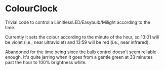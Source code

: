 ColourClock
===========

Trivial code to control a LimitlessLED/Easybulb/Milight according to the time.

Currently it sets the colour according to the minute of the hour, so 13:01 will be violet (i.e., near ultraviolet) and 13:59 will be red (i.e., near infrared). 

Abandoned for the time being since the bulb control doesn't seem reliable enough. It's quite jarring when it goes from a gentle green at 33 minutes past the hour to 100% brightness white.
